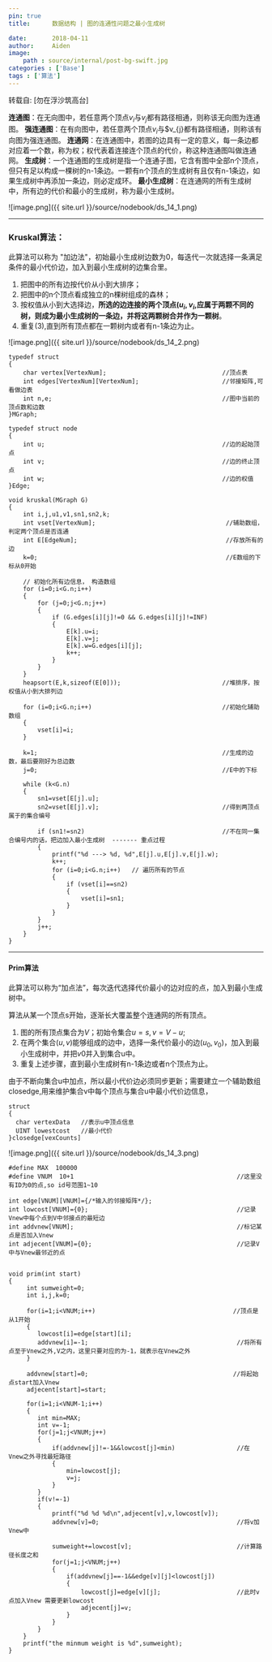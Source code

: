 ```yaml
---
pin: true
title:      数据结构 | 图的连通性问题之最小生成树

date:       2018-04-11
author:     Aiden
image: 
    path : source/internal/post-bg-swift.jpg
categories : ['Base']
tags : ['算法']
---
```


转载自: [勿在浮沙筑高台]

**连通图**：在无向图中，若任意两个顶点$v_{i}$与$v_{j}$都有路径相通，则称该无向图为连通图。
**强连通图**：在有向图中，若任意两个顶点$v_{i}$与$v_{j}都有路径相通，则称该有向图为强连通图。
**连通网**：在连通图中，若图的边具有一定的意义，每一条边都对应着一个数，称为权；权代表着连接连个顶点的代价，称这种连通图叫做连通网。
**生成树**：一个连通图的生成树是指一个连通子图，它含有图中全部n个顶点，但只有足以构成一棵树的n-1条边。一颗有n个顶点的生成树有且仅有n-1条边，如果生成树中再添加一条边，则必定成环。
**最小生成树**：在连通网的所有生成树中，所有边的代价和最小的生成树，称为最小生成树。


![image.png]({{ site.url }}/source/nodebook/ds_14_1.png)

---
### Kruskal算法：

此算法可以称为 "加边法"，初始最小生成树边数为0，每迭代一次就选择一条满足条件的最小代价边，加入到最小生成树的边集合里。

1. 把图中的所有边按代价从小到大排序；
2. 把图中的n个顶点看成独立的n棵树组成的森林；
3. 按权值从小到大选择边，**所选的边连接的两个顶点$(u_{i},v_{i}$,应属于两颗不同的树，则成为最小生成树的一条边，并将这两颗树合并作为一颗树**。
4. 重复(3),直到所有顶点都在一颗树内或者有n-1条边为止。

![image.png]({{ site.url }}/source/nodebook/ds_14_2.png)

```
typedef struct          
{        
    char vertex[VertexNum];                                //顶点表         
    int edges[VertexNum][VertexNum];                       //邻接矩阵,可看做边表         
    int n,e;                                               //图中当前的顶点数和边数         
}MGraph;

typedef struct node  
{  
    int u;                                                 //边的起始顶点   
    int v;                                                 //边的终止顶点   
    int w;                                                 //边的权值   
}Edge;

void kruskal(MGraph G)  
{  
    int i,j,u1,v1,sn1,sn2,k;  
    int vset[VertexNum];                                    //辅助数组，判定两个顶点是否连通   
    int E[EdgeNum];                                         //存放所有的边   
    k=0;                                                    //E数组的下标从0开始  

    // 初始化所有边信息， 构造数组
    for (i=0;i<G.n;i++)  
    {  
        for (j=0;j<G.n;j++)  
        {  
            if (G.edges[i][j]!=0 && G.edges[i][j]!=INF)  
            {  
                E[k].u=i;  
                E[k].v=j;  
                E[k].w=G.edges[i][j];  
                k++;  
            }  
        }  
    }     
    heapsort(E,k,sizeof(E[0]));                            //堆排序，按权值从小到大排列边

    for (i=0;i<G.n;i++)                                    //初始化辅助数组   
    {  
        vset[i]=i;  
    }  

    k=1;                                                   //生成的边数，最后要刚好为总边数   
    j=0;                                                   //E中的下标   

    while (k<G.n)  
    {   
        sn1=vset[E[j].u];  
        sn2=vset[E[j].v];                                  //得到两顶点属于的集合编号  

        if (sn1!=sn2)                                      //不在同一集合编号内的话，把边加入最小生成树  ------- 重点过程
        {
            printf("%d ---> %d, %d",E[j].u,E[j].v,E[j].w);       
            k++;  
            for (i=0;i<G.n;i++)   // 遍历所有的节点
            {
                if (vset[i]==sn2)  
                {  
                    vset[i]=sn1;  
                }  
            }             
        }  
        j++;  
    }  
}
```


---

#### Prim算法

此算法可以称为“加点法”，每次迭代选择代价最小的边对应的点，加入到最小生成树中。

算法从某一个顶点s开始，逐渐长大覆盖整个连通网的所有顶点。

1. 图的所有顶点集合为$V$；初始令集合$u={s},v=V-u$;
2. 在两个集合$(u,v)$能够组成的边中，选择一条代价最小的边$(u_0,v_0)$，加入到最小生成树中，并把$v0$并入到集合u中。
3. 重复上述步骤，直到最小生成树有n-1条边或者n个顶点为止。

由于不断向集合u中加点，所以最小代价边必须同步更新；需要建立一个辅助数组closedge,用来维护集合v中每个顶点与集合u中最小代价边信息，

```
struct
{
  char vertexData   //表示u中顶点信息
  UINT lowestcost   //最小代价
}closedge[vexCounts]
```

![image.png]({{ site.url }}/source/nodebook/ds_14_3.png)


```
#define MAX  100000
#define VNUM  10+1                                             //这里没有ID为0的点,so id号范围1~10

int edge[VNUM][VNUM]={/*输入的邻接矩阵*/};
int lowcost[VNUM]={0};                                         //记录Vnew中每个点到V中邻接点的最短边
int addvnew[VNUM];                                             //标记某点是否加入Vnew
int adjecent[VNUM]={0};                                        //记录V中与Vnew最邻近的点


void prim(int start)
{
     int sumweight=0;
     int i,j,k=0;

     for(i=1;i<VNUM;i++)                                      //顶点是从1开始
     {
        lowcost[i]=edge[start][i];
        addvnew[i]=-1;                                         //将所有点至于Vnew之外,V之内，这里只要对应的为-1，就表示在Vnew之外
     }

     addvnew[start]=0;                                        //将起始点start加入Vnew
     adjecent[start]=start;

     for(i=1;i<VNUM-1;i++)                                        
     {
        int min=MAX;
        int v=-1;
        for(j=1;j<VNUM;j++)                                      
        {
            if(addvnew[j]!=-1&&lowcost[j]<min)                 //在Vnew之外寻找最短路径
            {
                min=lowcost[j];
                v=j;
            }
        }
        if(v!=-1)
        {
            printf("%d %d %d\n",adjecent[v],v,lowcost[v]);
            addvnew[v]=0;                                      //将v加Vnew中

            sumweight+=lowcost[v];                             //计算路径长度之和
            for(j=1;j<VNUM;j++)
            {
                if(addvnew[j]==-1&&edge[v][j]<lowcost[j])      
                {
                    lowcost[j]=edge[v][j];                     //此时v点加入Vnew 需要更新lowcost
                    adjecent[j]=v;                             
                }
            }
        }
    }
    printf("the minmum weight is %d",sumweight);
}
```
